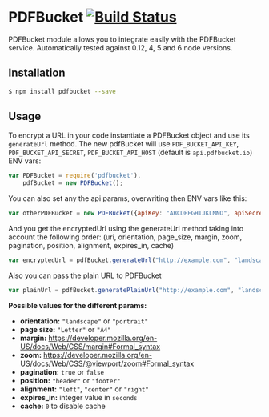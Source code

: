 # PDFBucket   [![Build Status](https://travis-ci.org/pdfbucket/pdfbucket-node.svg?branch=master)](https://travis-ci.org/pdfbucket/pdfbucket-node)

PDFBucket module allows you to integrate easily with the PDFBucket service. Automatically tested against 0.12, 4, 5 and 6 node versions.

## Installation

```sh
$ npm install pdfbucket --save
```

## Usage

To encrypt a URL in your code instantiate a PDFBucket object and use its `generateUrl` method.
The new pdfBucket will use `PDF_BUCKET_API_KEY`, `PDF_BUCKET_API_SECRET`, `PDF_BUCKET_API_HOST` (default is `api.pdfbucket.io`) ENV vars:

```javascript
var PDFBucket = require('pdfbucket'),
    pdfBucket = new PDFBucket();
```

You can also set any the api params, overwriting then ENV vars like this:

```javascript
var otherPDFBucket = new PDFBucket({apiKey: "ABCDEFGHIJKLMNO", apiSecret: "1234567890ABCDE", apiHost: "api.example.com"});
```

And you get the encryptedUrl using the generateUrl method taking into account the following order:
(uri, orientation, page_size, margin, zoom, pagination, position, alignment, expires_in, cache)

```javascript
var encryptedUrl = pdfBucket.generateUrl("http://example.com", "landscape", "A4", "2px", "0.7", true, "header", "center", "10");
```

Also you can pass the plain URL to PDFBucket

```javascript
var plainUrl = pdfBucket.generatePlainUrl("http://example.com", "landscape", "A4", "2px", "0.7", true, "header", "center", "10");
```

**Possible values for the different params:**
* **orientation:** `"landscape"` or `"portrait"`
* **page size:** `"Letter"` or `"A4"`
* **margin:** https://developer.mozilla.org/en-US/docs/Web/CSS/margin#Formal_syntax
* **zoom:** https://developer.mozilla.org/en-US/docs/Web/CSS/@viewport/zoom#Formal_syntax
* **pagination:** `true` or `false`
* **position:** `"header"` or `"footer"`
* **alignment:** `"left"`, `"center"` or `"right"`
* **expires_in:** integer value in `seconds`
* **cache:** `0` to disable cache
